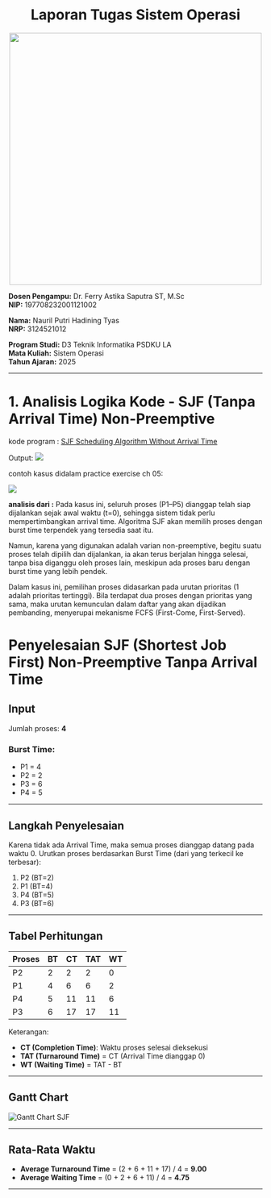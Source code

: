 <div align="center">
  
# Laporan Tugas Sistem Operasi
</div>
<p align="center">
  <img src="https://github.com/Naurilputri/SisOp-2025/blob/main/img/logo.jpg" width="500"/>
</p>

**Dosen Pengampu:** Dr. Ferry Astika Saputra ST, M.Sc  
**NIP:** 197708232001121002  

**Nama:** Nauril Putri Hadining Tyas  
**NRP:** 3124521012  

**Program Studi:** D3 Teknik Informatika PSDKU LA  
**Mata Kuliah:** Sistem Operasi  
**Tahun Ajaran:** 2025  

---

# 1. Analisis Logika Kode - SJF (Tanpa Arrival Time) Non-Preemptive

kode program : [SJF Scheduling Algorithm Without Arrival Time](https://github.com/ferryastika/Scheduling-Algorithms/blob/master/SJF%20Scheduling%20Algorithm%20Without%20Arrival%20Time.c)

Output: 
<img src="https://github.com/Naurilputri/SisOp-2025/blob/main/img/sjf-1.png">


contoh kasus didalam practice exercise ch 05:

<img src="https://github.com/Naurilputri/SisOp-2025/blob/main/img/sjfcontoh.png">

**analisis dari :** 
Pada kasus ini, seluruh proses (P1–P5) dianggap telah siap dijalankan sejak awal waktu (t=0), sehingga sistem tidak perlu mempertimbangkan arrival time. Algoritma SJF akan memilih proses dengan burst time terpendek yang tersedia saat itu.

Namun, karena yang digunakan adalah varian non-preemptive, begitu suatu proses telah dipilih dan dijalankan, ia akan terus berjalan hingga selesai, tanpa bisa diganggu oleh proses lain, meskipun ada proses baru dengan burst time yang lebih pendek.

Dalam kasus ini, pemilihan proses didasarkan pada urutan prioritas (1 adalah prioritas tertinggi). Bila terdapat dua proses dengan prioritas yang sama, maka urutan kemunculan dalam daftar yang akan dijadikan pembanding, menyerupai mekanisme FCFS (First-Come, First-Served).

# Penyelesaian SJF (Shortest Job First) Non-Preemptive Tanpa Arrival Time

## Input
Jumlah proses: **4**

### Burst Time:
- P1 = 4
- P2 = 2
- P3 = 6
- P4 = 5

---

## Langkah Penyelesaian
Karena tidak ada Arrival Time, maka semua proses dianggap datang pada waktu 0. Urutkan proses berdasarkan Burst Time (dari yang terkecil ke terbesar):

1. P2 (BT=2)
2. P1 (BT=4)
3. P4 (BT=5)
4. P3 (BT=6)

---

## Tabel Perhitungan

| Proses | BT | CT  | TAT | WT  |
|--------|----|-----|-----|-----|
| P2     | 2  | 2   | 2   | 0   |
| P1     | 4  | 6   | 6   | 2   |
| P4     | 5  | 11  | 11  | 6   |
| P3     | 6  | 17  | 17  | 11  |

Keterangan:
- **CT (Completion Time)**: Waktu proses selesai dieksekusi
- **TAT (Turnaround Time)** = CT (Arrival Time dianggap 0)
- **WT (Waiting Time)** = TAT - BT

---

## Gantt Chart

![Gantt Chart SJF](gantt_chart_sjf.png)

---

## Rata-Rata Waktu
- **Average Turnaround Time** = (2 + 6 + 11 + 17) / 4 = **9.00**
- **Average Waiting Time** = (0 + 2 + 6 + 11) / 4 = **4.75**

---
